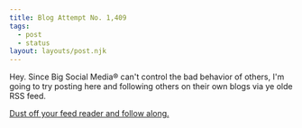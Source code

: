 ```yaml
---
title: Blog Attempt No. 1,409
tags:
  - post
  - status
layout: layouts/post.njk
---
```

Hey. Since Big Social Media® can't control the bad behavior of others, I'm going to try posting here and following others on their own blogs via ye olde RSS feed.

[Dust off your feed reader and follow along.](https://attnplz.com/feed/feed.xml)